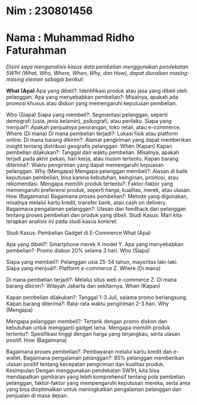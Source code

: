 # Nim : 230801456
# Nama : Muhammad Ridho Faturahman

*Disini saya menganalisis kasus data pembelian menggunakan pendekatan 5W1H (What, Who, Where, When, Why, dan How), dapat diuraikan masing-masing elemen sebagai berikut:*

**What (Apa)**
    Apa yang dibeli?: Identifikasi produk atau jasa yang dibeli oleh pelanggan.
    Apa yang menyebabkan pembelian?: Misalnya, apakah ada promosi khusus atau diskon yang memengaruhi keputusan pembelian.

Who (Siapa)
Siapa yang membeli?: Segmentasi pelanggan, seperti demografi (usia, jenis kelamin), psikografi, atau perilaku.
Siapa yang menjual?: Apakah penjualnya perorangan, toko retail, atau e-commerce.
Where (Di mana)
Di mana pembelian terjadi?: Lokasi fisik atau platform online.
Di mana barang dikirim?: Alamat pengiriman yang dapat memberikan insight tentang distribusi geografis pelanggan.
When (Kapan)
Kapan pembelian dilakukan?: Tanggal dan waktu pembelian. Misalnya, apakah terjadi pada akhir pekan, hari kerja, atau musim tertentu.
Kapan barang diterima?: Waktu pengiriman yang dapat memengaruhi kepuasan pelanggan.
Why (Mengapa)
Mengapa pelanggan membeli?: Alasan di balik keputusan pembelian, bisa karena kebutuhan, keinginan, promosi, atau rekomendasi.
Mengapa memilih produk tertentu?: Faktor-faktor yang memengaruhi preferensi produk, seperti harga, kualitas, merek, atau ulasan.
How (Bagaimana)
Bagaimana proses pembelian?: Metode yang digunakan, misalnya melalui kartu kredit, transfer bank, atau cash on delivery.
Bagaimana pengalaman pelanggan?: Ulasan dan feedback dari pelanggan tentang proses pembelian dan produk yang dibeli.
Studi Kasus:
Mari kita terapkan analisis ini pada studi kasus konkret.

Studi Kasus: Pembelian Gadget di E-Commerce
What (Apa)

Apa yang dibeli?: Smartphone merek X model Y.
Apa yang menyebabkan pembelian?: Promo diskon 20% selama 3 hari.
Who (Siapa)

Siapa yang membeli?: Pelanggan usia 25-34 tahun, mayoritas laki-laki.
Siapa yang menjual?: Platform e-commerce Z.
Where (Di mana)

Di mana pembelian terjadi?: Melalui situs web e-commerce Z.
Di mana barang dikirim?: Wilayah Jakarta dan sekitarnya.
When (Kapan)

Kapan pembelian dilakukan?: Tanggal 1-3 Juli, selama promo berlangsung.
Kapan barang diterima?: Rata-rata waktu pengiriman 2-3 hari.
Why (Mengapa)

Mengapa pelanggan membeli?: Tertarik dengan promo diskon dan kebutuhan untuk mengganti gadget lama.
Mengapa memilih produk tertentu?: Spesifikasi tinggi dengan harga yang terjangkau, serta ulasan positif.
How (Bagaimana)

Bagaimana proses pembelian?: Pembayaran melalui kartu kredit dan e-wallet.
Bagaimana pengalaman pelanggan?: 85% pelanggan memberikan ulasan positif tentang kecepatan pengiriman dan kualitas produk.
Kesimpulan
Dengan menggunakan pendekatan 5W1H, kita bisa mendapatkan gambaran yang lebih komprehensif tentang pola pembelian pelanggan, faktor-faktor yang mempengaruhi keputusan mereka, serta area yang bisa dioptimalkan untuk meningkatkan pengalaman pelanggan dan penjualan di masa depan.